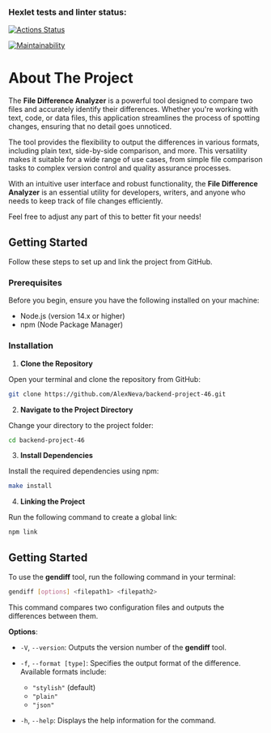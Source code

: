 ### Hexlet tests and linter status:

[![Actions Status](https://github.com/AlexNeva/backend-project-46/actions/workflows/hexlet-check.yml/badge.svg)](https://github.com/AlexNeva/backend-project-46/actions)

[![Maintainability](https://api.codeclimate.com/v1/badges/163df6c5df78b47a2ed7/maintainability)](https://codeclimate.com/github/AlexNeva/backend-project-46/maintainability)

# About The Project

The **File Difference Analyzer** is a powerful tool designed to compare two files and accurately identify their differences. Whether you're working with text, code, or data files, this application streamlines the process of spotting changes, ensuring that no detail goes unnoticed.

The tool provides the flexibility to output the differences in various formats, including plain text, side-by-side comparison, and more. This versatility makes it suitable for a wide range of use cases, from simple file comparison tasks to complex version control and quality assurance processes.

With an intuitive user interface and robust functionality, the **File Difference Analyzer** is an essential utility for developers, writers, and anyone who needs to keep track of file changes efficiently.

Feel free to adjust any part of this to better fit your needs!

## Getting Started

Follow these steps to set up and link the project from GitHub.

### Prerequisites

Before you begin, ensure you have the following installed on your machine:

- Node.js (version 14.x or higher)
- npm (Node Package Manager)

### Installation

1. **Clone the Repository**

Open your terminal and clone the repository from GitHub:

```sh
git clone https://github.com/AlexNeva/backend-project-46.git
```

2. **Navigate to the Project Directory**

Change your directory to the project folder:

```sh
cd backend-project-46
```

3. **Install Dependencies**

Install the required dependencies using npm:

```sh
make install
```

4. **Linking the Project**

Run the following command to create a global link:

```sh
npm link
```

## Getting Started

To use the **gendiff** tool, run the following command in your terminal:

```sh
gendiff [options] <filepath1> <filepath2>
```

This command compares two configuration files and outputs the differences between them.

**Options**:

- `-V`, `--version`: Outputs the version number of the **gendiff** tool.
- `-f`, `--format [type]`: Specifies the output format of the difference. Available formats include:

  - `"stylish"` (default)
  - `"plain"`
  - `"json"`

- `-h`, `--help`: Displays the help information for the command.
